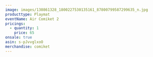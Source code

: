 ```yaml
---
image: images/130861328_1800227530135161_87800799587299635_n.jpg
producttype: Playmat
eventName: Air Comiket 2
pricings:
  - quantity: 1
    price: 65
onsale: true
asin: s-pJvvglxoO
merchandise: comiket
---
```

